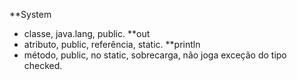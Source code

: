 **System
- classe, java.lang, public.
**out
- atributo, public, referência, static.
**println
- método, public, no static, sobrecarga, não joga exceção do tipo checked.